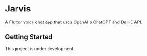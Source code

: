 # Jarvis

A Flutter voice chat app that uses OpenAI's ChatGPT and Dall-E API.

## Getting Started

This project is under development.
